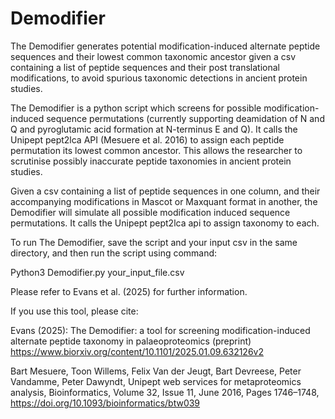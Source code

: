 # Demodifier
The Demodifier generates potential modification-induced alternate peptide sequences and their lowest common taxonomic ancestor given a csv containing a list of peptide sequences and their post translational modifications, to avoid spurious taxonomic detections in ancient protein studies.

The Demodifier is a python script which screens for possible modification-induced sequence permutations (currently supporting deamidation of N and Q and pyroglutamic acid formation at N-terminus E and Q). It calls the Unipept pept2lca API (Mesuere et al. 2016) to assign each peptide permutation its lowest common ancestor. This allows the researcher to scrutinise possibly inaccurate peptide taxonomies in ancient protein studies.

Given a csv containing a list of peptide sequences in one column, and their accompanying modifications in Mascot or Maxquant format in another, the Demodifier will simulate all possible modification induced sequence permutations. It calls the Unipept pept2lca api to assign taxonomy to each. 

To run The Demodifier, save the script and your input csv in the same directory, and then run the script using command:

Python3 Demodifier.py your_input_file.csv

Please refer to Evans et al. (2025) for further information.

If you use this tool, please cite:

Evans (2025): The Demodifier: a tool for screening modification-induced alternate peptide taxonomy in palaeoproteomics (preprint) https://www.biorxiv.org/content/10.1101/2025.01.09.632126v2

Bart Mesuere, Toon Willems, Felix Van der Jeugt, Bart Devreese, Peter Vandamme, Peter Dawyndt, Unipept web services for metaproteomics analysis, Bioinformatics, Volume 32, Issue 11, June 2016, Pages 1746–1748, https://doi.org/10.1093/bioinformatics/btw039
